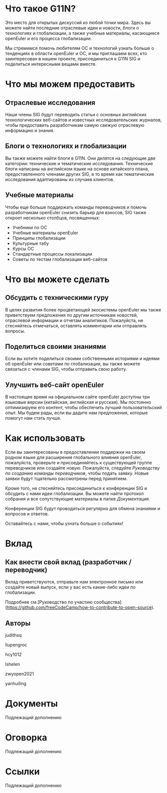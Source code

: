 # Что такое G11N?
Это место для открытых дискуссий из любой точки мира. Здесь вы можете найти последние отраслевые идеи и новости, блоги о технологиях и глобализации, а также учебные материалы, касающиеся openEuler и его процесса глобализации.

Мы стремимся помочь любителям ОС и технологий узнать больше о тенденциях в области openEuler и ОС, и мы приглашаем всех, кто заинтересован в нашем проекте, присоединиться к G11N SIG и поделиться интересными вещами вместе.

# Что мы можем предоставить
## Отраслевые исследования
Наши члены SIG будут переводить статьи с основных английских технологических веб-сайтов и известных исследовательских журналов, чтобы предоставить разработчикам самую свежую отраслевую информацию и знания.

## Блоги о технологиях и глобализации
Вы также можете найти блоги в G11N. Они делятся на следующие две категории: технические и тематические исследования. Технические блоги написаны на английском языке на основе китайского плана, предоставленного членами других SIG, в то время как тематические исследования адаптированы из случаев клиентов.

## Учебные материалы
Чтобы еще больше поддержать команды переводчиков и помочь разработчикам openEuler снизить барьер для взносов, SIG также откроет несколько столбцов, посвященных:
- Учебники по ОС
- Учебные материалы openEuler
- Принципы глобализации
- Культурные табу
- Курсы ОС
- Стандартные процессы локализации
- Советы по тестам глобализации веб-сайтов

# Что вы можете сделать
## Обсудить с техническими гуру
В целях развития более процветающей экосистемы openEuler мы также приветствуем предложения по другим источникам новостей, отраслевой информации и отчетам аналитиков. Пожалуйста, не стесняйтесь отмечаться, оставлять комментарии или отправлять вопросы.

## Поделиться своими знаниями
Если вы хотите поделиться своими собственными историями и идеями об openEuler или советами по глобализации, вы также можете связаться с членами SIG, чтобы отправить свою работу.

## Улучшить веб-сайт openEuler
В настоящее время на официальном сайте openEuler доступны три языковые версии (китайская, английская и русская). Мы постоянно оптимизируем его контент, чтобы обеспечить лучший пользовательский опыт. Мы будем рады, если вы дадите нам предложения, которые помогут нам стать лучше.

# Как использовать
Если вы заинтересованы в предоставлении поддержки на своем родном языке для расширения глобального влияния openEuler, пожалуйста, проверьте и присоединяйтесь к существующей группе переводчиков или создайте новую. Пожалуйста, следуйте *Руководству по созданию команды переводчиков*, чтобы подать заявку. Новые заявки будут тщательно рассмотрены перед принятием.

Кроме того, не стесняйтесь присоединиться к конференции SIG и обсудить с нами идеи глобализации. Вы можете найти протокол собрания и все сопутствующие материалы в папке *Документация*.

Конференции SIG будут проводиться регулярно для обмена знаниями и вопросов и ответов.

Оставайтесь с нами, чтобы узнать больше о событиях!

# Вклад
## Как внести свой вклад (разработчик / переводчик)
Вклад приветствуются, отправьте нам электронное письмо или создайте новый выпуск, если у вас есть какие-либо идеи по глобализации.

Подробнее см.[Руководство по участию сообщества] (https://github.com/freeCodeCamp/how-to-contribute-to-open-source).

## Авторы
judithsq

liupengroc

hcy1012

lshelen

zwyopen2021

yanhuiling

# Документы
Подлежащий дополнению

# Оговорка
Подлежащий дополнению

#  Ссылки
Подлежащий дополнению